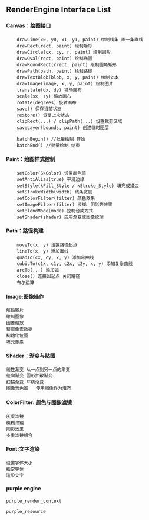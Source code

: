 ## RenderEngine Interface List

#### Canvas：绘图接口
```
    drawLine(x0, y0, x1, y1, paint)	绘制线条 画一条直线
    drawRect(rect, paint) 绘制矩形
    drawCircle(cx, cy, r, paint) 绘制圆形
    drawOval(rect, paint) 绘制椭圆
    drawRoundRect(rrect, paint) 绘制圆角矩形
    drawPath(path, paint) 绘制路径
    drawTextBlob(blob, x, y, paint) 绘制文本
    drawImage(image, x, y, paint) 绘制图片
    translate(dx, dy) 移动画布
    scale(sx, sy) 缩放画布
    rotate(degrees) 旋转画布
    save() 保存当前状态
    restore() 恢复上次状态
    clipRect(...) / clipPath(...) 设置裁剪区域
    saveLayer(bounds, paint) 创建临时图层

    batchBegin() //批量绘制 开始
    batchEnd() //批量绘制 结束
```

#### Paint：绘图样式控制
```
    setColor(SkColor) 设置颜色值
    setAntiAlias(true) 平滑边缘
    setStyle(kFill_Style / kStroke_Style) 填充或描边
    setStrokeWidth(width) 线条宽度
    setColorFilter(filter) 颜色效果
    setImageFilter(filter) 模糊、阴影等效果
    setBlendMode(mode) 控制合成方式
    setShader(shader) 应用渐变或图像纹理
```

#### Path：路径构建
```
    moveTo(x, y) 设置路径起点
    lineTo(x, y) 添加直线
    quadTo(cx, cy, x, y) 添加弯曲线
    cubicTo(c1x, c1y, c2x, c2y, x, y) 添加复杂曲线
    arcTo(...) 添加弧
    close() 连接回起点 关闭路径
    布尔运算
```

#### Image:图像操作
    解码图片
    绘制图像
    图像缩放
    获取像素数据
    初始化位图
    填充像素

#### Shader：渐变与贴图
    线性渐变 从一点到另一点的渐变
    径向渐变 圆形扩散渐变
    扫描渐变 环绕渐变
    图像着色器	使用图像作为填充

#### ColorFilter: 颜色与图像滤镜
    灰度滤镜
    模糊滤镜	
    阴影效果	
    多重滤镜组合

#### Font:文字渲染
    设置字体大小
    指定字体
    渲染文字



#### purple engine
    purple_render_context

    purple_resource
